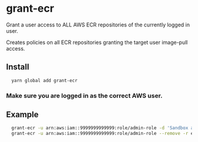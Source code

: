 # grant-ecr
Grant a user access to ALL AWS ECR repositories of the currently logged in user.

Creates policies on all ECR repositories granting the target user image-pull access.

## Install
```sh
  yarn global add grant-ecr
```

### Make sure you are logged in as the correct AWS user.

## Example

```sh
  grant-ecr -u arn:aws:iam::9999999999999:role/admin-role -d 'Sandbox account' -r eu-west-1 # Add user
  grant-ecr -u arn:aws:iam::9999999999999:role/admin-role --remove -r eu-west-1 # Remove user
```

